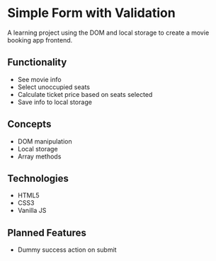 # Simple Form with Validation

A learning project using the DOM and local storage to create a movie booking app frontend.

## Functionality

- See movie info
- Select unoccupied seats
- Calculate ticket price based on seats selected
- Save info to local storage

## Concepts

- DOM manipulation
- Local storage
- Array methods

## Technologies

- HTML5
- CSS3
- Vanilla JS

## Planned Features

- Dummy success action on submit
